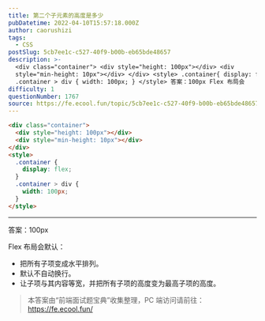 ```yaml
---
title: 第二个子元素的高度是多少
pubDatetime: 2022-04-10T15:57:18.000Z
author: caorushizi
tags:
  - CSS
postSlug: 5cb7ee1c-c527-40f9-b00b-eb65bde48657
description: >-
  <div class="container"> <div style="height: 100px"></div> <div
  style="min-height: 10px"></div> </div> <style> .container{ display: flex; }
  .container > div { width: 100px; } </style> 答案：100px Flex 布局会
difficulty: 1
questionNumber: 1767
source: https://fe.ecool.fun/topic/5cb7ee1c-c527-40f9-b00b-eb65bde48657
---
```


```html
<div class="container">
  <div style="height: 100px"></div>
  <div style="min-height: 10px"></div>
</div>
<style>
  .container {
    display: flex;
  }
  .container > div {
    width: 100px;
  }
</style>
```

---

答案：100px

Flex 布局会默认：

- 把所有子项变成水平排列。
- 默认不自动换行。
- 让子项与其内容等宽，并把所有子项的高度变为最高子项的高度。

> 本答案由“前端面试题宝典”收集整理，PC 端访问请前往： https://fe.ecool.fun/
